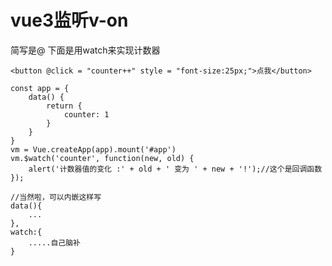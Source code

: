 # vue3监听v-on
简写是@
下面是用watch来实现计数器

    <button @click = "counter++" style = "font-size:25px;">点我</button>

    const app = {
        data() {
            return {
                counter: 1
            }
        }
    }
    vm = Vue.createApp(app).mount('#app')
    vm.$watch('counter', function(new, old) {
        alert('计数器值的变化 :' + old + ' 变为 ' + new + '!');//这个是回调函数
    });

    //当然啦，可以内嵌这样写
    data(){
        ...
    },
    watch:{
        .....自己脑补
    }